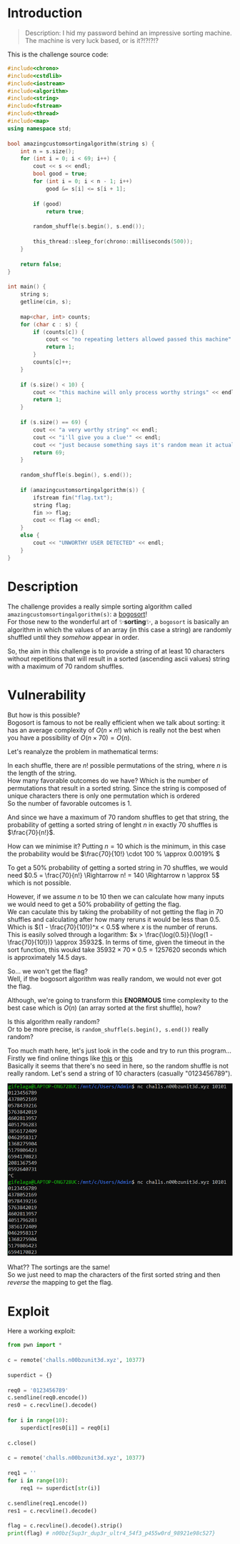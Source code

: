 # Introduction

> Description: I hid my password behind an impressive sorting machine. The machine is very luck based, or is it?!?!?!?

This is the challenge source code:

```cpp
#include<chrono>
#include<cstdlib>
#include<iostream>
#include<algorithm>
#include<string>
#include<fstream>
#include<thread>
#include<map>
using namespace std;

bool amazingcustomsortingalgorithm(string s) {
    int n = s.size();
    for (int i = 0; i < 69; i++) {
        cout << s << endl;
        bool good = true;
        for (int i = 0; i < n - 1; i++)
            good &= s[i] <= s[i + 1];
        
        if (good)
            return true;

        random_shuffle(s.begin(), s.end());

        this_thread::sleep_for(chrono::milliseconds(500));
    }

    return false;
}

int main() {
    string s;
    getline(cin, s);

    map<char, int> counts;
    for (char c : s) {
        if (counts[c]) {
            cout << "no repeating letters allowed passed this machine" << endl;
            return 1;
        }
        counts[c]++;
    }

    if (s.size() < 10) {
        cout << "this machine will only process worthy strings" << endl;
        return 1;
    }

    if (s.size() == 69) {
        cout << "a very worthy string" << endl;
        cout << "i'll give you a clue'" << endl;
        cout << "just because something says it's random mean it actually is" << endl;
        return 69;
    }

    random_shuffle(s.begin(), s.end());
    
    if (amazingcustomsortingalgorithm(s)) {
        ifstream fin("flag.txt");
        string flag;
        fin >> flag;
        cout << flag << endl;
    }
    else {
        cout << "UNWORTHY USER DETECTED" << endl;
    }
}
```

# Description

The challenge provides a really simple sorting algorithm called `amazingcustomsortingalgorithm(s)`: a [bogosort](https://en.wikipedia.org/wiki/Bogosort)!\
For those new to the wonderful art of ✨**sorting**✨, a `bogosort` is basically an algorithm in which the values of an array (in this case a string) are randomly shuffled until they *somehow* appear in order.

So, the aim in this challenge is to provide a string of at least 10 characters without repetitions that will result in a sorted (ascending ascii values) string with a maximum of 70 random shuffles.

# Vulnerability

But how is this possible?\
Bogosort is famous to not be really efficient when we talk about sorting: it has an average complexity of $O(n \times n!)$ which is really not the best when you have a possibility of $O(n \times 70) = O(n)$.

Let's reanalyze the problem in mathematical terms:

In each shuffle, there are $n!$ possible permutations of the string, where $n$ is the length of the string.\
How many favorable outcomes do we have? Which is the number of permutations that result in a sorted string. Since the string is composed of unique characters there is only one permutation which is ordered \
So the number of favorable outcomes is $1$.

And since we have a maximum of $70$ random shuffles to get that string, the probability of getting a sorted string of lenght $n$ in exactly $70$ shuffles is $\frac{70}{n!}$.

How can we minimise it? Putting $n=10$ which is the minimum, in this case the probability would be $\frac{70}{10!} \cdot 100 \% \approx 0.0019\% $

To get a $50\%$ probability of getting a sorted string in $70$ shuffles, we would need $0.5 = \frac{70}{n!} \Rightarrow n! = 140 \Rightarrow n \approx 5$ which is not possible.

However, if we assume $n$ to be $10$ then we can calculate how many inputs we would need to get a $50\%$ probability of getting the flag.\
We can caculate this by taking the probability of not getting the flag in $70$ shuffles and calculating after how many reruns it would be less than $0.5$. Which is $(1 - \frac{70}{10!})^x < 0.5$ where $x$ is the number of reruns.\
This is easily solved through a logarithm: $x > \frac{\log(0.5)}{\log(1 - \frac{70}{10!})} \approx 35932$. In terms of time, given the timeout in the sort function, this woukd take $35932 \times 70 \times 0.5 = 1257620$ seconds which is approximately $14.5$ days.

So... we won't get the flag?\
Well, if the bogosort algorithm was really random, we would not ever got the flag.

Although, we're going to transform this **ENORMOUS** time complexity to the best case which is $O(n)$ (an array sorted at the first shuffle), how?

Is this algorithm really random?\
Or to be more precise, is `random_shuffle(s.begin(), s.end())` really random?

Too much math here, let's just look in the code and try to run this program...\
Firstly we find online things like [this](https://stackoverflow.com/questions/22600100/why-are-stdshuffle-methods-being-deprecated-in-c14#:~:text=random_shuffle%20is%20being%20deprecated%20because,which%20is%20implemented%20really%20poorly!) or [this](https://github.com/matplotlib/matplotlib/issues/24010/)\
Basically it seems that there's no seed in here, so the random shuffle is not really random.
Let's send a string of 10 characters (casually "0123456789").

![alt text](image.png)

What?? The sortings are the same!\
So we just need to map the characters of the first sorted string and then _reverse_ the mapping to get the flag.

# Exploit

Here a working exploit:

```python
from pwn import *

c = remote('challs.n00bzunit3d.xyz', 10377)

superdict = {}

req0 = '0123456789'
c.sendline(req0.encode())
res0 = c.recvline().decode()

for i in range(10):
    superdict[res0[i]] = req0[i]

c.close()

c = remote('challs.n00bzunit3d.xyz', 10377)

req1 = ''
for i in range(10):
    req1 += superdict[str(i)]

c.sendline(req1.encode())
res1 = c.recvline().decode()

flag = c.recvline().decode().strip()
print(flag) # n00bz{5up3r_dup3r_ultr4_54f3_p455w0rd_98921e98c527}
```
